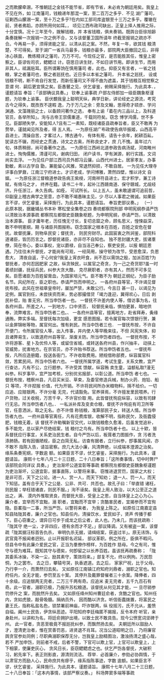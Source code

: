 <!-- { "loadSidebar": true } -->
之而欺朦牵溷，不惟朝廷之金钱不能节省，即有节省，未必肯为朝廷用矣。我皇上不见在外，如
江南藩司，钱粮递年那混一案，至二百万之多乎．不见
湖广藩司，征剿西山朦溷一案，至十万之多乎?在内如工部司库盗银至十三万之多乎。覆辙在
前，贤者弗蹈，亦顾所用何如耳。，
顷见江西布政司缺出，正皇上择人推用之际，十分宜慎。况十三年至今，拨解钱粮，并
本省钱粮，俱未奏销。既舆台臣徐旭齢条奏拨解一次报销一次之例不合，又与该督董卫国所请年
终截至报销之疏亦不合。今再易一手，须得贤能之官，以清从前之案。不然，年复一年，欲其钱
粮清楚，不可得矣。至于湖广一省兵马最多，钱粮亦最多，部院两大臣撤回之后，非得冰心铁面，
教练精详之藩司，万万不可。今现任之官，是否能胜其任，惟皇上密察之。臣谬佐司农，鳃鳃过
计。窃思日讲生财，不如日讲节用。即讲生节，而用非其人，祗漏巵耳。臣所谓筹饷在慎用藩司
者，此也。抑臣又有言者，一省之钱粮，掌之者藩司也，察之者廵抚也。近日多以本省之藩司，
升本省之廵抚，
设或钱粮不明，断不肯自行发觉，而新任藩司又不得不曲为遮盖，其于钱粮互相觉察之意谓
何．嗣后更宜慎之矣。臣愚瞽之见，伏乞睿鉴，俯赐采择施行。为此具本．，谨题请旨
奉旨：「该部确议具奏。」
钦奉上谕事疏
户部左侍郎加一级臣魏象枢谨题，为钦奉上谕事。
臣伏覩我皇上聪明天纵，典学日新，讲论经史之源流，考究古今之得失，既孜孜不遑暇
逸，乃于万几之余：旁及文翰，思得奇才硕彦、学问渊通、文藻瑰丽之士，以备顾问著作之选，
奉有上谕「着在内三品以上，及科道官员，各举所知」。洵与古帝王崇儒重道，千载同符矣。窃念
博学鸿儒，世不多见。臣鄙陋失学，安能知人?且有二一素知，既经诸臣县疏奉旨者，臣又不敢再
为赘举，谨就闻见所及者，得
五人焉。
一为原任湖广布政使告病毕振姬，山西高平县进士。清操自苦，才畧过人，博古通今，
有体有用，请告十余年，躬耕百畆，犹读古不辍，而经史之贯通，诗文之古奥，所称良史才，庶
几不愧。虽年过六旬，体质稍弱，尚可备著作之选。
一为原任江西岭北道参政告病汤斌，河南睢州进士。恂恂儒雅，清谨可风，谢病归田，
闭户读书，学有渊源，躬行实践，文词尚实去浮。
一为见任户部江西司员外郎冯云骧，山西代州进士。居家孝友，办事勤敏，素以古学自
勖，兼能留心风雅，常退然抑损，不敢自居。
一为见任大理寺评事白梦鼐，江南江宁府进士。才识老成，学问博雅，萧然四壁，惟以诗文
自娱。
一为原任浙江督粮道参政告病王紫绶，河南祥符县进士。宏才积学，兼工诗赋，有倚马之才，
终养在籍。读书二十年，起补江西赣南道、保守赣城，尤觇经济。升任浙江，未久告病。如痊，
可试所长。
以上五人，虽未敢遽谓可追前哲，仰副皇上稽古典学之至意，亦不敢不竭愚昧主见，少
尽以人事君之微诚。如果臣言不谬，伏乞睿鉴，采择施行。为此具本，谨题请旨。
奉旨吏部议奏。」
（一）此原本脱，据畿辅丛书本补
寒松堂全集卷之四
奏琉都察院刑部
申明宪纲恭请严饬以清致治本源事疏
都察院左都御史臣魏象枢题，为申明宪纲，恭请严饬，以清致治本源事。
臣才庸年老，历任愧无寸长，复叨总窟之命，顾名思义，惶悚益深，敢不申明窻纲，期
与诸臣共图报称。窃念国家之根本在百姓，百姓之安危在督抚。故督抚廉，则物阜民安；督抚贪，
则民穷财尽。此固宸衷之所涧鉴，部院科道诸臣，皆历历言之。卽督抚诸臣，亦非尽不自知也。
独不思封疆大吏，拔诸羣僚，简在帝心，委以事权，宠以爵禄，自当洁己奉公，察吏安民，以报
朝廷恩遇。乃往往未升督抚，才能尚有可观，一经简用，操守顿为改节，受恩愈深，负恩愈大，
清夜自返，于心何安?我皇上宵衣旰食，尚不忍以需饷之殷，加派百姓?为督抚者，亦何忍因肥家
之故，纵贪殃民，以属官之奇贪，为一己之奇货耶?虽一时着绩封疆，抚绥兵民，纠参大贪大酷，
克尽厥职者，亦有其人，然而不可多见矣。臣愿诸臣为百姓留膏血，为国家培元气。臣不敢不为
朝廷正纲纪，为臣子励名节。风纪所在，臣之职也。恭请严饬而申明之。
一各府州县等官，不许谒见督抚布按。此风在世祖章皇帝时，屡加严禁，未敢公行。今且日
甚一日，以谒见为定例，属官到任，未尝挟资而来，势必那撮借贷「竭力逢迎，冀得欢心，日后
剥民补偿，贻
害无穷。所当申饬者一也。
一督抚不许差内使人等，借访事为名，往各府州县。所差之人，一到地方，口中贤否，
较督抚亲临，惧怕更甚，暗地供奉，流弊难言。所当申饬者二也。、
一各府州县等官，擅离地方，赴省拜寿，夤缘通贿，弊实多端。至督抚每次加级，更宜
感恩图报。若令属官每次馈银行贺，兼以金屏锦帐等物，属官何出。惟有剥民。所当中饬者三也．
一督抚布按，不许自开便门，令所属官役人等，出入传事，并内使人等早晚来往，不但
风宪失体，抑且诸弊易生，以致道府州县等官，渐废关防。所当申饬者四也。
一督抚布按，不许将游客、星卜及优伶人等，或留住省城，或转送各府州县，作兴抽丰，
动挟上官威势，扰害地方。在京官员，亦不许贻书荐送。所当申饬者五也。
一督抚布按，凡所应造册籍，投送各衙门，不许收取费用。陋规借称部费，纵容属官科
敛，苦累民间。所当中饬者六也。
一督抚所属学道，考试生童，关系文教，宜严行查访，凡有不公，立行题参。不许受其
馈献，纵容贿
卖生童，溢额私取?漫无纠参。科岁事毕，宜严加考核，分别优劣报部，以彰公道。所当申饬
者七也。
一督抚布按，稽察州县，凡召买米豆、草束，及委官修造兵械，制办火药．炮铅、船只
等项，不许揑报
价值，代为开销。不许将民间所办米粮物料，掯不给价。一切应追、应赔银两，不许分毫
无完，代请豁免。官养驿焉，不许擅发里民喂养。行户货物，过关收税，万苦千辛，不许官价取
用。此皆督抚徇庇纵容，以致有司肆行无忌。所当申饬者八也。．
一私派补库及变卖仓粮，督抚不许徇庇有司卫所等官，任意洒派，取之无名。亦不许借
称钱粮，准算部民子女，转送人情。所当申饬者九也。
一府州县等官离任，凡有花费库银，收解不明，指称民欠，及衙蠹侵肥，钱粮无着，该
督抚不许勒嘱新官交代，以致钱粮愈久愈淆，后虽发觉追补，多不能完，总以家产尽绝结案，钱
粮付之鸟有。所当申饬者十也。
以上十欵，皆系督抚应行事宜，关系吏治民生者。自今严饬以后，板茸者力图振作，贪
污者洗涤肺肠。若有因循陋规，臣之白简无私，访查有据者，立行纠参，卽事属风闻，亦不敢不
指陈入告，请旨密察。庶几大法小廉，风清弊绝，以成端本澄源之治矣。缘系条奏宪纲，字数逾
额。如果臣言不谬，伏乞睿鉴，采择施行。为此具本，谨题请旨。
康熙十七年八月二十三日题，二十八日奉旨；「这所奏事情，切中时弊尸该部院会同详议
具奏。」
吏治渐坏公道宜彰等事疏
都察院左都御史臣魏象枢谨题为吏治渐坏，公道宜彰，据事直陈，以警将来事。
窃惟进退赏罚，国家之大权；是非可否，天下之公论。进一人、赏一人，而天下知劝；
退一人、罚一人，而天下知惩。盖有合乎天下之公是、公非、共可．共否也。故孔子曰：「举直错
诸枉，则民服；举枉错诸直，则民不服。」洵不诬矣。我皇上用人致治，以大公至正之道出之，满、
漠内外惟取贤良，而督抚大臣，受皇上之恩，自当体皇上之心为心。廉介者，宜举而不宜黜，溺
职者，宜黜而不宜举；贪酷害民者，宜揭参而不宜徇隐。臣畧指一二事，所当严饬，以警将来者，
为我皇上陈之。
如原任江南嘉定县知县陆陇其者，廉介之官也。知县任内，清操饮水，爱民如子，贤声
传播于都下。臣心窃重之，谓异日可步于成龙之后尘者，此人也。乃未几，而该抚疏称：「陇其守
绝一尘，才非四应，德有余而才不足。」部议降调。又有被盗一案，该督疏「陇其据汪标首告仇杀，
审明仇杀无据，请缉结案，获盗过半」。原无讳饰，与武官竟不报闻者迥别。止以开报职名迟延，
部议革职。例之所在，臣俱不暇问。但县令中有此廉介爱民之官，正当为羣僚作榜样，为百姓作
慈母。今之有司，惟守与德为难耳。既知其守与德矣，何卽留之以长养百姓。虽该抚再疏奏称；
「陇其委系冰操，不染一尘，励其素守，策效将来。」部复不允，终以例拘。万民怨恫，为之罢市。
去之日，攀辕号哭，执香遮道。去之后，
家家尸祝，比于父母。乃行李一介，而萧然归去矣。
又如原任江南镇江府知府刘鼎者，溺职之官也。知府任内，全无才能，参罚至五十案。
其停升及戴罪督催者三十余案。降俸者，四十余级。应追银两无完者，二万三千两有奇。应追米
麦无完者，五千九百石有奇。此一官者，溺职已极，乃报升苏松粮道。该督抚从何见其才能，一
旦尽销参罚停升之
案，而脱然升去矣。
又如原任绛州知州曹廷俞者，贪酷之官也。知州任内，贪如虎狼，敲骨吸髓。捐纳员外，
因而酷以济贪。听信衙蠹拨置，将富民之妻王氏，指称私盐名色，锁禁署前神庙，吓诈银两，纵
役摇污，氏不允从，羞愤自缢。阖州士民告，伊贪纵恶迹。平阳知府李廷梅匿不揭报，反令本府
听官，亲身赴州，以讲和为名，将廷俞拥护出境，以致士民不敢具告。现今公愤宽词坚碑于州。
此一官者，贪恶至极竟不报廵抚纠参，而飘然扬去矣。
夫朝廷所以鼓励人才，澄清吏治者，惟在赏善罚恶，进贤退不肖耳。况当公道昭明之日，
乃将廉官舆贪官参处同例；尽职典溺职保荐无分，岂我皇上励精图治，激浊扬清之盛心哉，若不
严加申饬，则前者不戒，后者不警，下官可以欺上官，上官可以欺皇上，上下相蒙，使廉吏灰心，
贪风日长，臣窃鳃鳃虑之也。伏乞严饬各督抚，大破积习，躬先率下。表正则影直，源清则流洁。
荐举．必首廉介，参劾必协舆情，于以肃官方而励人心，民命庶共有瘳乎，缘系指陈事迹，字数
逾额。如果臣言不谬，伏乞睿鉴，
采择施行。为此具本，谨题请旨。
康熙十七年八月二十三日题，二十八日奉旨：「这本内事情，该部严察议奏。」
科场弊窦多端等事疏

